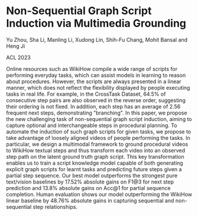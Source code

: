 # Non-Sequential Graph Script Induction via Multimedia Grounding
Yu Zhou, Sha Li, Manling Li, Xudong Lin, Shih-Fu Chang, Mohit Bansal and Heng Ji

ACL 2023

Online resources such as WikiHow compile a wide range of scripts for performing everyday tasks, which can assist models in learning to reason about procedures. However, the scripts are always presented in a linear manner, which does not reflect the flexibility displayed by people executing tasks in real life. For example, in the CrossTask Dataset, 64.5% of consecutive step pairs are also observed in the reverse order, suggesting their ordering is not fixed. In addition, each step has an average of 2.56 frequent next steps, demonstrating "branching". In this paper, we propose the new challenging task of non-sequential graph script induction, aiming to capture optional and interchangeable steps in procedural planning. To automate the induction of such graph scripts for given tasks, we propose to take advantage of loosely aligned videos of people performing the tasks. In particular, we design a multimodal framework to ground procedural videos to WikiHow textual steps and thus transform each video into an observed step path on the latent ground truth graph script. This key transformation enables us to train a script knowledge model capable of both generating explicit graph scripts for learnt tasks and predicting future steps given a partial step sequence. Our best model outperforms the strongest pure text/vision baselines by 17.52% absolute gains on F1@3 for next step prediction and 13.8% absolute gains on Acc@1 for partial sequence completion. Human evaluation shows our model outperforming the WikiHow linear baseline by 48.76% absolute gains in capturing sequential and non-sequential step relationships.
